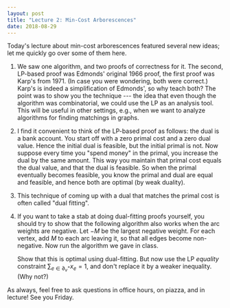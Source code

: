 ```yaml
---
layout: post
title: "Lecture 2: Min-Cost Arborescences"
date: 2018-08-29
---
```


Today's lecture about min-cost arborescences featured several new ideas;
let me quickly go over some of them here.

1. We saw one algorithm, and two proofs of correctness for it.  The
   second, LP-based proof was Edmonds' original 1966 proof, the first
   proof was Karp's from 1971.  (In case you were wondering, both were
   correct.)  Karp's is indeed a simplification of Edmonds', so why
   teach both? The point was to show you the technique --- the idea that
   even though the algorithm was combinatorial, we could use the LP as
   an analysis tool. This will be useful in other settings, e.g., when
   we want to analyze algorithms for finding matchings in graphs.
   
2. I find it convenient to think of the LP-based proof as follows: the
   dual is a bank account. You start off with a zero primal cost and a
   zero dual value. Hence the initial dual is feasible, but the initial
   primal is not. Now suppose every time you "spend money" in the
   primal, you increase the dual by the same amount. This way you
   maintain that primal cost equals the dual value, and that the dual is
   feasible. So when the primal eventually becomes feasible, you know
   the primal and dual are equal and feasible, and hence both are
   optimal (by weak duality).

3. This technique of coming up with a dual that matches the primal cost
   is often called "dual fitting".

4. If you want to take a stab at doing dual-fitting proofs yourself, you
   should try to show that the following algorithm also works when the
   arc weights are negative. Let $-M$ be the largest negative weight.
   For each vertex, add $M$ to each arc leaving it, so that all edges
   become non-negative. Now run the algorithm we gave in class.

   Show that this is optimal using dual-fitting. But now use the LP
   *equality* constraint $\sum_{e \in \partial^+_v} x_e = 1$, and don't
   replace it by a weaker inequality. (Why not?)

As always, feel free to ask questions in office hours, on piazza, and in
lecture! See you Friday.
